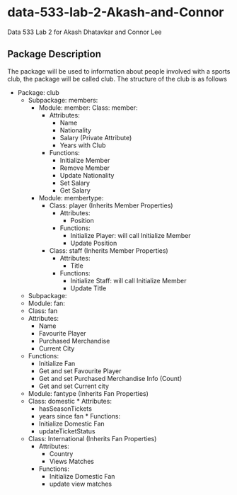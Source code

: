 # data-533-lab-2-Akash-and-Connor
Data 533 Lab 2 for Akash Dhatavkar and Connor Lee

## Package Description

The package will be used to information about people involved with a sports club, the package will be called club. The structure of the club is as follows
* Package: club
  * Subpackage: members:
    * Module: member:
      Class: member:
       * Attributes:
         * Name
         * Nationality
         * Salary (Private Attribute)
         * Years with Club
       * Functions: 
         * Initialize Member
         * Remove Member
         * Update Nationality
         * Set Salary
         * Get Salary
    * Module: membertype:
      * Class: player (Inherits Member Properties)
        * Attributes:
          * Position
        * Functions:
          * Initialize Player: will call Initialize Member
          * Update Position
      * Class: staff (Inherits Member Properties)
        * Attributes:
          * Title
        * Functions:
          * Initialize Staff: will call Initialize Member
          * Update Title
  * Subpackage: 
   * Module: fan:
    * Class: fan
     * Attributes:
       * Name
       * Favourite Player
       * Purchased Merchandise
       * Current City
     * Functions:
       * Initialize Fan
       * Get and set Favourite Player
       * Get and set Purchased Merchandise Info (Count)
       * Get and set Current city 
    * Module: fantype (Inherits Fan Properties)
     * Class: domestic
      * Attributes:
        * hasSeasonTickets
        * years since fan
      * Functions:
        * Initialize Domestic Fan
        * updateTicketStatus
     * Class: International (Inherits Fan Properties)
       * Attributes:
         * Country
         * Views Matches
       * Functions:
         * Initialize Domestic Fan
         * update view matches
